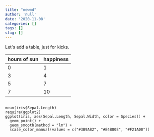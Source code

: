 ```yaml
---
title: "newmd"
author: 'null'
date: '2020-11-08'
categories: []
tags: []
slug: []
---
```



Let's add a table, just for kicks.

| hours of sun | happiness |
|---|---|
| 0 | 1 |
| 3 | 4 |
| 5 | 7 |
| 7 | 10 |


```{r}

mean(iris$Sepal.Length)
require(ggplot2)
ggplot(iris, aes(Sepal.Length, Sepal.Width, color = Species)) +
  geom_point() +
  geom_smooth(method = "lm") + 
  scale_color_manual(values = c("#3B9AB2", "#E4B80E", "#F21A00"))
  

```

